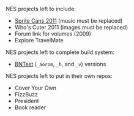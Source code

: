 NES projects left to include:

- [Sprite Cans 2011](http://forums.nesdev.com/viewtopic.php?p=77094#p77094) (music must be replaced)
- Who's Cuter 2011 (images must be replaced)
- Forum link for volumes (2009)
- Explore TravelMate

NES projects left to complete build system:
- [BNTest](https://forums.nesdev.com/viewtopic.php?p=79826#p79826)
  (`_aorom`, `_h`, and `_v`) versions

NES projects left to put in their own repos:

- Cover Your Own
- FizzBuzz
- President
- Book reader
